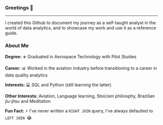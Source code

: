 ### Greetings 👋
____________________

I created this Github to document my journey as a self-taught analyst in the world of data analytics, and to showcase my work and use it as a reference guide.

### About Me

**Degree:** ✈️ Graduated in Aerospace Technology with Pilot Stuides

**Career:** 📊 Worked in the aviation industry before transitioning to a career in data quality analytics

**Interests:** 💻 SQL and Python (still learning the latter)

**Other Interests:** Aviation, Language learning, Stoicism philiosphy, Brazilian jiu-jitsu and Meditation

**Fun Fact:** ⚡ I've never written a ```RIGHT JOIN``` query, I've always defaulted to ```LEFT JOIN ```😂


